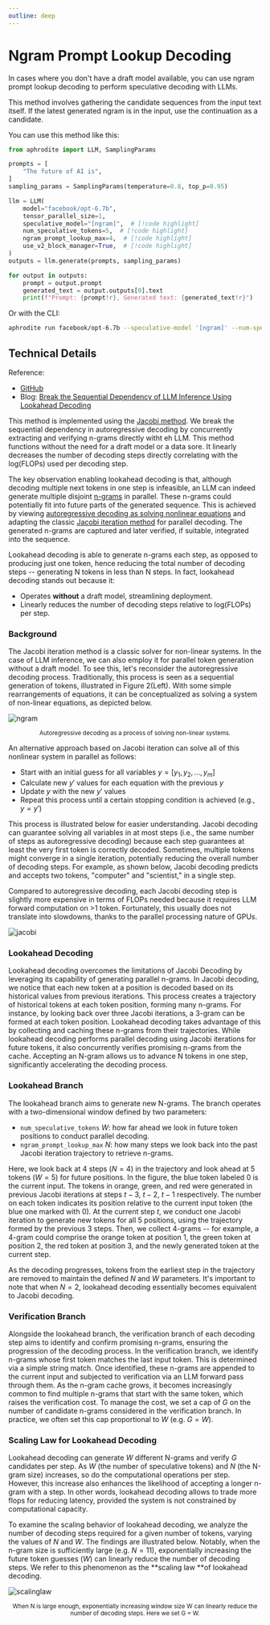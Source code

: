 ```yaml
---
outline: deep
---
```


# Ngram Prompt Lookup Decoding
In cases where you don't have a draft model available, you can use ngram prompt lookup decoding to perform speculative decoding with LLMs.

This method involves gathering the candidate sequences from the input text itself. If the latest generated ngram is in the input, use the continuation as a candidate.

You can use this method like this:

```py
from aphrodite import LLM, SamplingParams

prompts = [
    "The future of AI is",
]
sampling_params = SamplingParams(temperature=0.8, top_p=0.95)

llm = LLM(
    model="facebook/opt-6.7b",
    tensor_parallel_size=1,
    speculative_model="[ngram]",  # [!code highlight]
    num_speculative_tokens=5,  # [!code highlight]
    ngram_prompt_lookup_max=4,  # [!code highlight]
    use_v2_block_manager=True,  # [!code highlight]
)
outputs = llm.generate(prompts, sampling_params)

for output in outputs:
    prompt = output.prompt
    generated_text = output.outputs[0].text
    print(f"Prompt: {prompt!r}, Generated text: {generated_text!r}")
```

Or with the CLI:

```sh
aphrodite run facebook/opt-6.7b --speculative-model '[ngram]' --num-speculative-tokens 5 --ngram-prompt-lookup-max 4 --use-v2-block-manager
```

## Technical Details

Reference:
- [GitHub](https://github.com/hao-ai-lab/LookaheadDecoding)
- Blog: [Break the Sequential Dependency of LLM Inference Using Lookahead Decoding](https://lmsys.org/blog/2023-11-21-lookahead-decoding/)

This method is implemented using the [Jacobi method](https://en.wikipedia.org/wiki/Jacobi_method). We break the sequential dependency in autoregressive decoding by concurrently extracting and verifying n-grams directly witht eh LLM. This method functions without the need for a draft model or a data sore. It linearly decreases the number of decoding steps directly correlating with the log(FLOPs) used per decoding step.

The key observation enabling lookahead decoding is that, although decoding multiple next tokens in one step is infeasible, an LLM can indeed generate multiple disjoint [n-grams](https://en.wikipedia.org/wiki/N-gram) in parallel. These n-grams could potentially fit into future parts of the generated sequence. This is achieved by viewing [autoregressive decoding as solving nonlinear equations](https://proceedings.mlr.press/v139/song21a/song21a.pdf) and adapting the classic [Jacobi iteration method](https://en.wikipedia.org/wiki/Jacobi_method) for parallel decoding. The generated n-grams are captured and later verified, if suitable, integrated into the sequence.

Lookahead decoding is able to generate n-grams each step, as opposed to producing just one token, hence reducing the total number of decoding steps -- generating N tokens in less than N steps. In fact, lookahead decoding stands out because it:

- Operates **without** a draft model, streamlining deployment.
- Linearly reduces the number of decoding steps relative to log(FLOPs) per step.

### Background
The Jacobi iteration method is a classic solver for non-linear systems. In the case of LLM inference, we can also employ it for parallel token generation without a draft model. To see this, let's reconsider the autoregressive decoding process. Traditionally, this process is seen as a sequential generation of tokens, illustrated in Figure 2(Left). With some simple rearrangements of equations, it can be conceptualized as solving a system of non-linear equations, as depicted below.

![ngram](/ngram_dec.png)
<p align="center"><small>Autoregressive decoding as a process of solving non-linear systems.</small></p>

An alternative approach based on Jacobi iteration can solve all of this nonlinear system in parallel as follows:
- Start with an initial guess for all variables $y = [y_1, y_2, ..., y_m]$
- Calculate new $y'$ values for each equation with the previous $y$
- Update $y$ with the new $y'$ values
- Repeat this process until a certain stopping condition is achieved (e.g., $y = y'$)

This process is illustrated below for easier understanding. Jacobi decoding can guarantee solving all variables in at most steps (i.e., the same number of steps as autoregressive decoding) because each step guarantees at least the very first token is correctly decoded. Sometimes, multiple tokens might converge in a single iteration, potentially reducing the overall number of decoding steps. For example, as shown below, Jacobi decoding predicts and accepts two tokens, "computer" and "scientist," in a single step.

Compared to autoregressive decoding, each Jacobi decoding step is slightly more expensive in terms of FLOPs needed because it requires LLM forward computation on >1 token. Fortunately, this usually does not translate into slowdowns, thanks to the parallel processing nature of GPUs. 

![jacobi](/jacobi-iteration.gif)

### Lookahead Decoding
Lookahead decoding overcomes the limitations of Jacobi Decoding by leveraging its capability of generating parallel n-grams. In Jacobi decoding, we notice that each new token at a position is decoded based on its historical values from previous iterations. This process creates a trajectory of historical tokens at each token position, forming many n-grams. For instance, by looking back over three Jacobi iterations, a 3-gram can be formed at each token position. Lookahead decoding takes advantage of this by collecting and caching these n-grams from their trajectories. While lookahead decoding performs parallel decoding using Jacobi iterations for future tokens, it also concurrently verifies promising n-grams from the cache. Accepting an N-gram allows us to advance N tokens in one step, significantly accelerating the decoding process.

### Lookahead Branch
The lookahead branch aims to generate new N-grams. The branch operates with a two-dimensional window defined by two parameters:
- `num_speculative_tokens` $W$: how far ahead we look in future token positions to conduct parallel decoding.
- `ngram_prompt_lookup_max` $N$: how many steps we look back into the past Jacobi iteration trajectory to retrieve n-grams.

Here, we look back at 4 steps ($N = 4$) in the trajectory and look ahead at 5 tokens ($W = 5$) for future positions. In the figure, the blue token labeled 0 is the current input. The tokens in orange, green, and red were generated in previous Jacobi iterations at steps $t-3$, $t-2$, $t-1$ respectively. The number on each token indicates its position relative to the current input token (the blue one marked with 0). At the current step $t$, we conduct one Jacobi iteration to generate new tokens for all 5 positions, using the trajectory formed by the previous 3 steps. Then, we collect 4-grams -- for example, a 4-gram could comprise the orange token at position 1, the green token at position 2, the red token at position 3, and the newly generated token at the current step.

As the decoding progresses, tokens from the earliest step in the trajectory are removed to maintain the defined $N$ and $W$ parameters. It's important to note that when $N=2$, lookahead decoding essentially becomes equivalent to Jacobi decoding.

### Verification Branch

Alongside the lookahead branch, the verification branch of each decoding step aims to identify and confirm promising n-grams, ensuring the progression of the decoding process. In the verification branch, we identify n-grams whose first token matches the last input token. This is determined via a simple string match. Once identified, these n-grams are appended to the current input and subjected to verification via an LLM forward pass through them. As the n-gram cache grows, it becomes increasingly common to find multiple n-grams that start with the same token, which raises the verification cost. To manage the cost, we set a cap of $G$ on the number of candidate n-grams considered in the verification branch. In practice, we often set this cap proportional to $W$ (e.g. $G = W$).


### Scaling Law for Lookahead Decoding
Lookahead decoding can generate $W$ different N-grams and verify $G$ candidates per step. As $W$ (the number of speculative tokens) and $N$ (the N-gram size) increases, so do the computational operations per step. However, this increase also enhances the likelihood of accepting a longer n-gram with a step. In other words, lookahead decoding allows to trade more flops for reducing latency, provided the system is not constrained by computational capacity.

To examine the scaling behavior of lookahead decoding, we analyze the number of decoding steps required for a given number of tokens, varying the values of $N$ and $W$. The findings are illustrated below. Notably, when the n-gram size is sufficiently large (e.g. $N=11$), exponentially increasing the future token guesses ($W$) can linearly reduce the number of decoding steps. We refer to this phenomenon as the **scaling law **of lookahead decoding.

![scalinglaw](/scaling_law.png)
<p align="center"><small>When N is large enough, exponentially increasing window size W can linearly reduce the number of decoding steps. Here we set G = W.</small></p>